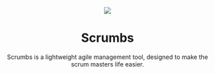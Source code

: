 
<div align="center">
  <a href="https://www.scrumbs.app/">
    <img
      src="https://raw.githubusercontent.com/gasparandr/scrumbs-containerized/master/website/src/resources/images/scrumbs%20logo-colored.svg">
  </a>
  <h1>Scrumbs</h1>
  <p>Scrumbs is a lightweight agile management tool, designed to make the scrum masters life easier.</p>
</div>
